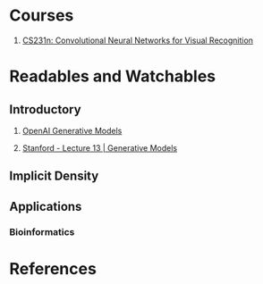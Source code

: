 # Courses

1.  [CS231n: Convolutional Neural Networks for Visual
    Recognition](http://cs231n.stanford.edu/)

# Readables and Watchables

## Introductory

1.  [OpenAI Generative
    Models](https://openai.com/blog/generative-models/)

2.  [Stanford - Lecture 13 | Generative
    Models](https://www.youtube.com/watch?v=5WoItGTWV54)

## Implicit Density

## Applications

### Bioinformatics

# References
